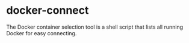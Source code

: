 # docker-connect
The Docker container selection tool is a shell script that lists all running Docker for easy connecting.
